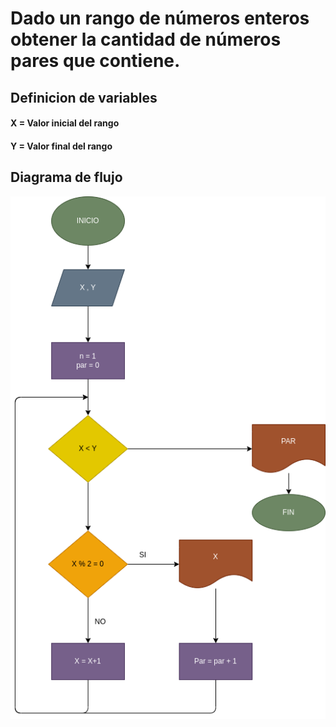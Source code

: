 # Dado un rango de números enteros obtener la cantidad de números pares que contiene.

## Definicion de variables

#### X = Valor inicial del rango
#### Y = Valor final del rango

## Diagrama de flujo

![Diagrama de flujo](diagrama.png "Diagrama de flujo")